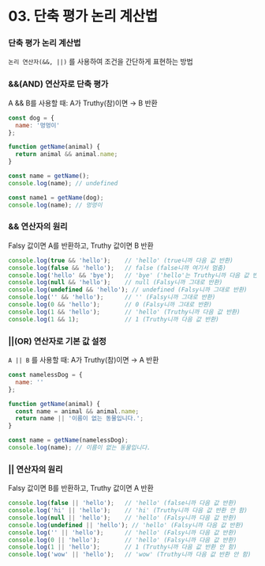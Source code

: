 # 03. 단축 평가 논리 계산법

### 단축 평가 논리 계산법
`논리 연산자(&&, ||)` 를 사용하여 조건을 간단하게 표현하는 방법

### &&(AND) 연산자로 단축 평가
A && B를 사용할 때: A가 Truthy(참)이면 → B 반환
```js
const dog = {
  name: '멍멍이'
};

function getName(animal) {
  return animal && animal.name;
}

const name = getName();
console.log(name); // undefined

const name1 = getName(dog);
console.log(name); // 멍멍이
```

### && 연산자의 원리
Falsy 값이면 A를 반환하고, Truthy 값이면 B 반환
```js
console.log(true && 'hello');    // 'hello' (true니까 다음 값 반환)
console.log(false && 'hello');   // false (false니까 여기서 멈춤)
console.log('hello' && 'bye');   // 'bye' ('hello'는 Truthy니까 다음 값 반환)
console.log(null && 'hello');    // null (Falsy니까 그대로 반환)
console.log(undefined && 'hello'); // undefined (Falsy니까 그대로 반환)
console.log('' && 'hello');      // '' (Falsy니까 그대로 반환)
console.log(0 && 'hello');       // 0 (Falsy니까 그대로 반환)
console.log(1 && 'hello');       // 'hello' (Truthy니까 다음 값 반환)
console.log(1 && 1);             // 1 (Truthy니까 다음 값 반환)
```

### ||(OR) 연산자로 기본 값 설정
`A || B` 를 사용할 때: A가 Truthy(참)이면 → A 반환
```js
const namelessDog = {
  name: ''
};

function getName(animal) {
  const name = animal && animal.name;
  return name || '이름이 없는 동물입니다.';
}

const name = getName(namelessDog);
console.log(name); // 이름이 없는 동물입니다.
```

### || 연산자의 원리
Falsy 값이면 B를 반환하고, Truthy 값이면 A 반환
```js
console.log(false || 'hello');   // 'hello' (false니까 다음 값 반환)
console.log('hi' || 'hello');    // 'hi' (Truthy니까 다음 값 반환 안 함)
console.log(null || 'hello');    // 'hello' (Falsy니까 다음 값 반환)
console.log(undefined || 'hello'); // 'hello' (Falsy니까 다음 값 반환)
console.log('' || 'hello');      // 'hello' (Falsy니까 다음 값 반환)
console.log(0 || 'hello');       // 'hello' (Falsy니까 다음 값 반환)
console.log(1 || 'hello');       // 1 (Truthy니까 다음 값 반환 안 함)
console.log('wow' || 'hello');   // 'wow' (Truthy니까 다음 값 반환 안 함)
```